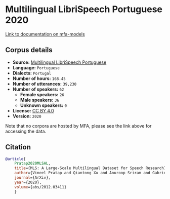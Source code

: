 
# Multilingual LibriSpeech Portuguese 2020

[Link to documentation on mfa-models](https://mfa-models.readthedocs.io/en/main/corpus/multilingual_librispeech_portuguese_2020.html)

## Corpus details

- **Source:** [Multilingual LibriSpeech Portuguese](https://openslr.org/94/)
- **Language:** `Portuguese`
- **Dialects:** `Portugal`
- **Number of hours:** `168.45`
- **Number of utterances:** `39,230`
- **Number of speakers:** `62`
  - **Female speakers:** `26`
  - **Male speakers:** `36`
  - **Unknown speakers:** `0`
- **License:** [CC BY 4.0](https://creativecommons.org/licenses/by/4.0/)
- **Version:** `2020`

Note that no corpora are hosted by MFA, please see the link above for accessing the data.

## Citation

```bibtex
@article{
	Pratap2020MLSAL,
	title={MLS: A Large-Scale Multilingual Dataset for Speech Research},
	author={Vineel Pratap and Qiantong Xu and Anuroop Sriram and Gabriel Synnaeve and Ronan Collobert},
	journal={ArXiv},
	year={2020},
	volume={abs/2012.03411}
	}
```
